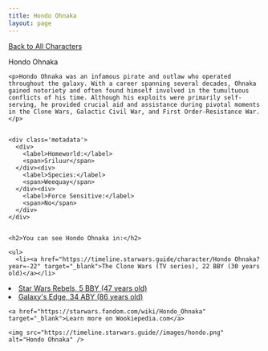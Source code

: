 ```yaml
---
title: Hondo Ohnaka
layout: page
---
```

<a href="/character" class="smaller">Back to All Characters</a>

<div class="container">
  <div class="col-10">
    <p>
    Hondo Ohnaka             
    </p>

    <p>Hondo Ohnaka was an infamous pirate and outlaw who operated throughout the galaxy. With a career spanning several decades, Ohnaka gained notoriety and often found himself involved in the tumultuous conflicts of his time. Although his exploits were primarily self-serving, he provided crucial aid and assistance during pivotal moments in the Clone Wars, Galactic Civil War, and First Order-Resistance War.</p>


    <div class='metadata'>
      <div>
        <label>Homeworld:</label>
        <span>Sriluur</span>
      </div><div>
        <label>Species:</label>
        <span>Weequay</span>
      </div><div>
        <label>Force Sensitive:</label>
        <span>No</span>
      </div>
    </div>


    <h2>You can see Hondo Ohnaka in:</h2>

    <ul>
      <li><a href="https://timeline.starwars.guide/character/Hondo Ohnaka?year=-22" target="_blank">The Clone Wars (TV series), 22 BBY (30 years old)</a></li>
  <li><a href="https://timeline.starwars.guide/character/Hondo Ohnaka?year=-5" target="_blank">Star Wars Rebels, 5 BBY (47 years old)</a></li>
  <li><a href="https://timeline.starwars.guide/character/Hondo Ohnaka?year=34" target="_blank">Galaxy's Edge, 34 ABY (86 years old)</a></li>
    </ul>

    <a href="https://starwars.fandom.com/wiki/Hondo_Ohnaka" target="_blank">Learn more on Wookiepedia.com</a>
  </div>
  <div class="character_image col-2">
    
    <img src="https://timeline.starwars.guide//images/hondo.png" alt="Hondo Ohnaka" />
  </div>
</div>
